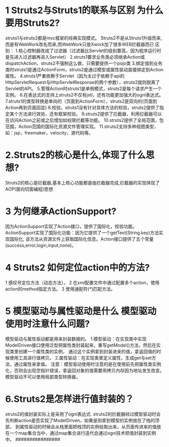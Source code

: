 # 1 Struts2与Struts1的联系与区别 为什么要用Struts2?
  struts1与struts2都是mvc框架的经典实现模式。
  Struts2不是从Struts1升级而来,而是有WebWork改名而来,而WebWork只是Xwork加了很多WEB拦截器而已
  区别：
  1.核心控制器改成了过滤器（过滤器比Servlet的级别要高，因为程序运行时是先进入过滤器再进入Servlet）
  2.struts1要求业务类必须继承Action或dispatchAction，struts2不强制这么做，只需要提供一个pojo类
  3.绑定值到业务类时struts1是通过ActionForm，struts2是通过模型或属性驱动直接绑定到Action属性。
  4.struts1严重依赖于Servlet（因为太过于依赖于api的HttpServletRequest与HttpServletResponse的两个参数），struts2就则脱离了Servlet的API。
  5.管理Action时struts1是单例模式，struts2是每个请求产生一个实例。
  6.在表达式的支持上struts2不仅有jstl，还有功能更加强大的ognl表达式。
  7.struts1的类型转换是单向的（页面到ActionForm），struts2是双向的(页面到Action再到页面回显)
  8.校验，struts1没有针对具体方法的校验，struts2提供了指定某个方法进行效验，还有框架校验。
  9.struts2提供了拦截器，利用拦截器可以在访问Action之前或之后增加如权限拦截等功能。
  10.struts2提供了全局范围，包范围，Action范围的国际化资源文件管理实现。
  11.struts2支持多种视图类型，如：jsp，freemaker，velocity，源代码等。
# 2.Struts2的核心是什么,体现了什么思想?
  Struts2的核心是拦截器,基本上核心功能都是由拦截器完成,拦截器的实现体现了AOP(面向切面编程)思想
# 3 为何继承ActionSupport?
  因为ActionSupport实现了Action接口，提供了国际化，校验功能。ActionSupport实现了国际化功能：因为它提供了一个getText(String key)方法实现国际化,
  该方法从资源文件上获取国际化信息。Action接口提供了五个常量(success,error,login,input,none)。
# 4 Struts2 如何定位action中的方法?
  1 感叹号定位方法（动态方法）。
  2 在xml配置文件中通过配置多个action，使用action的method指定方法。
  3 使用通配符(*)匹配方法。
# 5 模型驱动与属性驱动是什么 模型驱动使用时注意什么问题?
  模型驱动与属性驱动都是用来封装数据的。
  1.模型驱动：在实现类中实现ModelDriven<T>接口使用泛型把属性类封装起来，重写getModel()方法，然后在实现类里创建一个属性类的实例，
  通过这个实例拿到封装进来的值，拿返回值的时候使用工具进行值拷贝。
  2.属性驱动：在实现类里定义属性，生成get与set方法，通过属性来拿值。
  注意：模型驱动使用时注意的是在使用前先把属性类实例化，否则会出现空指针错误，拿返回对象的值需要用拷贝内存因为地址发生改变。
  模型驱动不可以使用局部类型转换器。
# 6.Struts2是怎样进行值封装的？
  struts2的值封装实际上是采用了ognl表达式.
  struts2的拦截器经过模型驱动时会先判断action是否实现了ModelDriven，如果是则拿到模型的实例放在了栈的顶部，
  到属性驱动的时候会从栈里面把栈顶的实例给取出来，从页面传进来的值放在一个map集合当中，通过map集合进行迭代会通过ognl技术把值封装到实例中。
################
